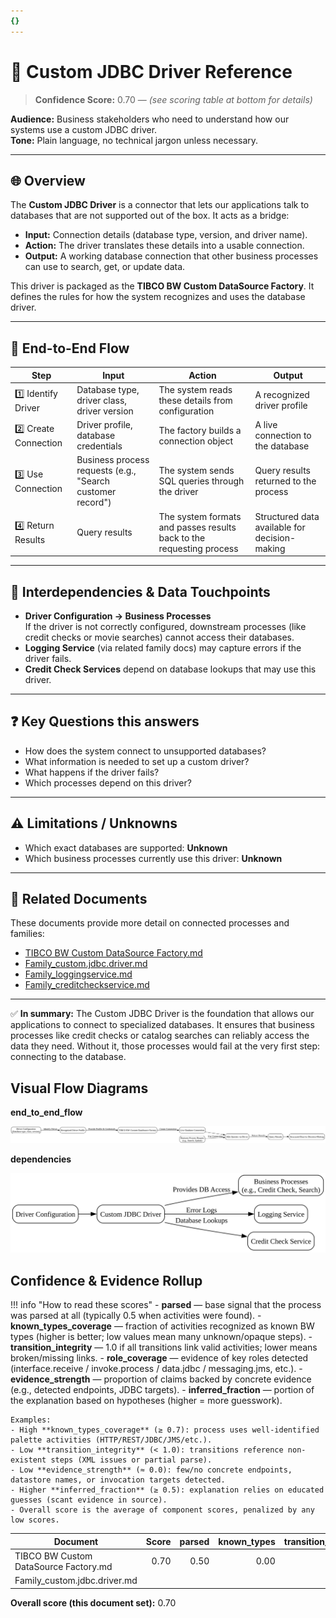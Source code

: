 ```yaml
---
{}
---
```


# 📘 Custom JDBC Driver Reference
<!-- CONFIDENCE_INLINE -->
> **Confidence Score:** 0.70 — *(see scoring table at bottom for details)*


**Audience:** Business stakeholders who need to understand how our systems use a custom JDBC driver.  
**Tone:** Plain language, no technical jargon unless necessary.  

---

## 🌐 Overview
The **Custom JDBC Driver** is a connector that lets our applications talk to databases that are not supported out of the box. It acts as a bridge:  
- **Input:** Connection details (database type, version, and driver name).  
- **Action:** The driver translates these details into a usable connection.  
- **Output:** A working database connection that other business processes can use to search, get, or update data.  

This driver is packaged as the **TIBCO BW Custom DataSource Factory**. It defines the rules for how the system recognizes and uses the database driver.  

---

## 🔄 End-to-End Flow

| Step | Input | Action | Output |
|------|-------|--------|--------|
| 1️⃣ Identify Driver | Database type, driver class, driver version | The system reads these details from configuration | A recognized driver profile |
| 2️⃣ Create Connection | Driver profile, database credentials | The factory builds a connection object | A live connection to the database |
| 3️⃣ Use Connection | Business process requests (e.g., "Search customer record") | The system sends SQL queries through the driver | Query results returned to the process |
| 4️⃣ Return Results | Query results | The system formats and passes results back to the requesting process | Structured data available for decision-making |

---

## 🔗 Interdependencies & Data Touchpoints
- **Driver Configuration → Business Processes**  
  If the driver is not correctly configured, downstream processes (like credit checks or movie searches) cannot access their databases.  
- **Logging Service** (via related family docs) may capture errors if the driver fails.  
- **Credit Check Services** depend on database lookups that may use this driver.  

---

## ❓ Key Questions this answers
- How does the system connect to unsupported databases?  
- What information is needed to set up a custom driver?  
- What happens if the driver fails?  
- Which processes depend on this driver?  

---

## ⚠️ Limitations / Unknowns
- Which exact databases are supported: **Unknown**  
- Which business processes currently use this driver: **Unknown**  

---

## 📑 Related Documents
These documents provide more detail on connected processes and families:

- [TIBCO BW Custom DataSource Factory.md](TIBCO%20BW%20Custom%20DataSource%20Factory.md)  
- [Family_custom.jdbc.driver.md](Family_custom.jdbc.driver.md)  
- [Family_loggingservice.md](Family_loggingservice.md)  
- [Family_creditcheckservice.md](Family_creditcheckservice.md)  

---

✅ **In summary:** The Custom JDBC Driver is the foundation that allows our applications to connect to specialized databases. It ensures that business processes like credit checks or catalog searches can reliably access the data they need. Without it, those processes would fail at the very first step: connecting to the database.


## Visual Flow Diagrams

**end_to_end_flow**

![Flow](assets/graphs/custom-jdbc-driver-end_to_end_flow.svg)

**dependencies**

![Flow](assets/graphs/custom-jdbc-driver-dependencies.svg)

<!-- CONFIDENCE_ROLLUP_START -->
## Confidence & Evidence Rollup

!!! info "How to read these scores"
    - **parsed** — base signal that the process was parsed at all (typically 0.5 when activities were found).
    - **known_types_coverage** — fraction of activities recognized as known BW types (higher is better; low values mean many unknown/opaque steps).
    - **transition_integrity** — 1.0 if all transitions link valid activities; lower means broken/missing links.
    - **role_coverage** — evidence of key roles detected (interface.receive / invoke.process / data.jdbc / messaging.jms, etc.).
    - **evidence_strength** — proportion of claims backed by concrete evidence (e.g., detected endpoints, JDBC targets).
    - **inferred_fraction** — portion of the explanation based on hypotheses (higher = more guesswork).

    Examples:
    - High **known_types_coverage** (≥ 0.7): process uses well-identified palette activities (HTTP/REST/JDBC/JMS/etc.).
    - Low **transition_integrity** (< 1.0): transitions reference non-existent steps (XML issues or partial parse).
    - Low **evidence_strength** (≈ 0.0): few/no concrete endpoints, datastore names, or invocation targets detected.
    - Higher **inferred_fraction** (≥ 0.5): explanation relies on educated guesses (scant evidence in source).
    - Overall score is the average of component scores, penalized by any low scores.
| Document | Score | parsed | known_types | transition_integrity | role_coverage | evidence_strength | inferred_fraction |
|---|---:|---:|---:|---:|---:|---:|---:|
| TIBCO BW Custom DataSource Factory.md | 0.70 | 0.50 | 0.00 | 1.00 | 0.00 | 0.00 | 0.00 |
| Family_custom.jdbc.driver.md |  |  |  |  |  |  |  |

**Overall score (this document set):** 0.70

<!-- CONFIDENCE_ROLLUP_END -->
